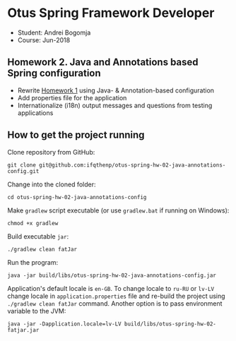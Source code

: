 # Otus Spring Framework Developer

- Student: Andrei Bogomja
- Course: Jun-2018

## Homework 2. Java and Annotations based Spring configuration

- Rewrite [Homework 1](https://github.com/ifqthenp/otus-spring-hw-01-ioc-xml)
using Java- & Annotation-based configuration
- Add properties file for the application
- Internationalize (i18n) output messages and questions from testing applications

## How to get the project running

Clone repository from GitHub:

```shell
git clone git@github.com:ifqthenp/otus-spring-hw-02-java-annotations-config.git
```

Change into the cloned folder:

```shell
cd otus-spring-hw-02-java-annotations-config
```

Make `gradlew` script executable (or use `gradlew.bat` if running on Windows):

```shell
chmod +x gradlew 
```

Build executable `jar`:

```shell
./gradlew clean fatJar
```

Run the program:

```shell
java -jar build/libs/otus-spring-hw-02-java-annotations-config.jar
```

Application's default locale is `en-GB`. To change locale to `ru-RU` or `lv-LV`
change locale in `application.properties` file and re-build the project using
`./gradlew clean fatJar` command. Another option is to pass environment variable
to the JVM:

```shell
java -jar -Dapplication.locale=lv-LV build/libs/otus-spring-hw-02-fatjar.jar
```

